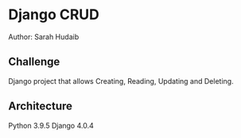 # Django CRUD
Author: Sarah Hudaib

## Challenge
Django project that allows Creating, Reading, Updating and Deleting.

## Architecture
Python 3.9.5
Django 4.0.4

